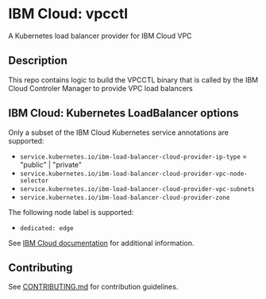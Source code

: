 # IBM Cloud: vpcctl

A Kubernetes load balancer provider for IBM Cloud VPC

## Description

This repo contains logic to build the VPCCTL binary that is called by the IBM Cloud Controler Manager to provide VPC load balancers

## IBM Cloud: Kubernetes LoadBalancer options

Only a subset of the IBM Cloud Kubernetes service annotations are supported:

- `service.kubernetes.io/ibm-load-balancer-cloud-provider-ip-type` = "public" | "private"
- `service.kubernetes.io/ibm-load-balancer-cloud-provider-vpc-node-selector`
- `service.kubernetes.io/ibm-load-balancer-cloud-provider-vpc-subnets`
- `service.kubernetes.io/ibm-load-balancer-cloud-provider-zone`

The following node label is supported:

- `dedicated: edge`

See [IBM Cloud documentation](https://cloud.ibm.com/docs/containers?topic=containers-vpc-lbaas) for additional information.

## Contributing
See [CONTRIBUTING.md](./CONTRIBUTING.md) for contribution guidelines.
